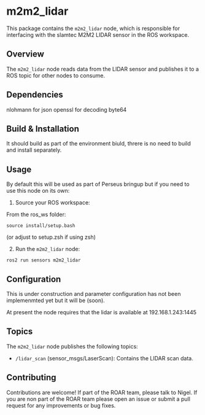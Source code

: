 # m2m2_lidar

This package contains the `m2m2_lidar` node, which is responsible for interfacing with the slamtec M2M2 LIDAR sensor in the ROS workspace.

## Overview

The `m2m2_lidar` node reads data from the LIDAR sensor and publishes it to a ROS topic for other nodes to consume.

## Dependencies

nlohmann for json
openssl for decoding byte64

## Build & Installation

It should build as part of the environment biuld, threre is no need to build and install separately.

## Usage

By default this will be used as part of Perseus bringup but if you need to use this node on its own:

1. Source your ROS workspace:

From the ros_ws folder:

```
source install/setup.bash
```

(or adjust to setup.zsh if using zsh)

2. Run the `m2m2_lidar` node:

```
ros2 run sensors m2m2_lidar
```

## Configuration

This is under construction and parameter configuration has not been implemenmted yet but it will be (soon).

At present the node requires that the lidar is available at 192.168.1.243:1445

## Topics

The `m2m2_lidar` node publishes the following topics:

- `/lidar_scan` (sensor_msgs/LaserScan): Contains the LIDAR scan data.

## Contributing

Contributions are welcome! If part of the ROAR team, please talk to Nigel. If you are non part of the ROAR team please open an issue or submit a pull request for any improvements or bug fixes.
